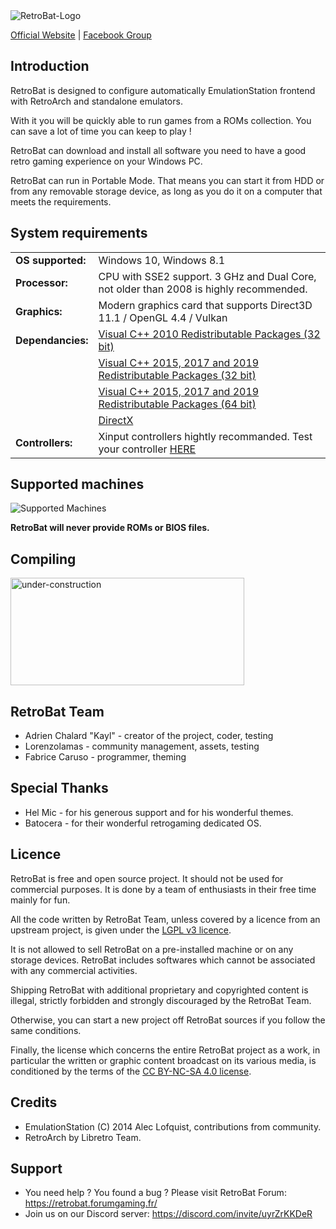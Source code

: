  <img src="https://www.retrobat.ovh/img/retrobat_logo.svg" alt="RetroBat-Logo" class="center"> 

[Official Website](https://www.retrobat.ovh) | [Facebook Group](https://www.facebook.com/groups/retrobat)

## Introduction

RetroBat is designed to configure automatically EmulationStation frontend with RetroArch and standalone emulators.

With it you will be quickly able to run games from a ROMs collection. You can save a lot of time you can keep to play !

RetroBat can download and install all software you need to have a good retro gaming experience on your Windows PC.

RetroBat can run in Portable Mode. That means you can start it from HDD or from any removable storage device, as long as you do it on a computer that meets the requirements.

## System requirements

|   |   |
|---|---|
|**OS supported:**|Windows 10, Windows 8.1|
|**Processor:**|CPU with SSE2 support. 3 GHz and Dual Core, not older than 2008 is highly recommended.|
|**Graphics:**|Modern graphics card that supports Direct3D 11.1 / OpenGL 4.4 / Vulkan|
|**Dependancies:**|[Visual C++ 2010 Redistributable Packages (32 bit)](https://www.microsoft.com/fr-fr/download/details.aspx?id=26999)|
|   |[Visual C++ 2015, 2017 and 2019 Redistributable Packages (32 bit)](https://aka.ms/vs/16/release/vc_redist.x86.exe)|
|   |[Visual C++ 2015, 2017 and 2019 Redistributable Packages (64 bit)](https://aka.ms/vs/16/release/vc_redist.x64.exe)|
|   |[DirectX](https://www.microsoft.com/download/details.aspx?id=35)|
|**Controllers:**|Xinput controllers hightly recommanded. Test your controller [HERE](https://gamepad-tester.com)|

## Supported machines

![Supported Machines](https://www.retrobat.ovh/img/systems4.png)

**RetroBat will never provide ROMs or BIOS files.**

## Compiling

 <img src="https://www.retrobat.ovh/img/under-construction.png" width="374" height="172" alt="under-construction" class="center">

<!--
To read and build retrobat.mfa sources file you need a legit copy of Fusion 2.5 developper.

To build .nsi files you need the NullSoft Scriptable Install System.

Why use proprietary development software like Clickteam Fusion 2.5? 

*Until version 2.1, retrobat consisted mainly of a collection of batch and powershell scripts to facilitate the use and configuration of EmulationStation with RetroArch. I didn't originally have any training in software development, I used my few batch skills to start writing these scripts and learned to do it at the same time. As I don't know any other programming language, using Fusion 2.5 allowed me to quickly provide solutions to the evolutionary needs of RetroBat. I'm aware that using commercial software to read and compile the sources prevents those who don't own the software from accessing the sources of retrobat.mfa file. I specify that this constraint exists only for retrobat.mfa file, all other source files are editable with at least a good text editor such as notepad++* - Kayl

You can download [here](https://www.dropbox.com/sh/wp6ed3wlro9x7th/AADQFQCZNQlmhLeo1EqmHoI3a?dl=0) the sources of retrobat.mfa in pdf format to preview the Fusion code.

I've written a script to facilitate retrobat packaging and compilation (WIP):
- [Download and install Git for Windows (follow default setup settings).](https://gitforwindows.org/)
- [Download and extract the retrobat-buildtools (which contain NSIS, wget and strip).](https://www.dropbox.com/s/52nyaowovzyz6jd/retrobat-buildtools.zip?dl=1)
- Clone this github then run build.bat to launch the RetroBat's installer build routine.
-->
## RetroBat Team

- Adrien Chalard "Kayl" - creator of the project, coder, testing
- Lorenzolamas - community management, assets, testing
- Fabrice Caruso - programmer, theming

## Special Thanks

- Hel Mic - for his generous support and for his wonderful themes.
- Batocera - for their wonderful retrogaming dedicated OS.

## Licence

RetroBat is free and open source project. It should not be used for commercial purposes.
It is done by a team of enthusiasts in their free time mainly for fun.

All the code written by RetroBat Team, unless covered by a licence from an upstream project, is given under the [LGPL v3 licence](
http://www.gnu.org/licenses/lgpl-3.0.html).

It is not allowed to sell RetroBat on a pre-installed machine or on any storage devices. RetroBat includes softwares which cannot be associated with any commercial activities.

Shipping RetroBat with additional proprietary and copyrighted content is illegal, strictly forbidden and strongly discouraged by the RetroBat Team.

Otherwise, you can start a new project off RetroBat sources if you follow the same conditions.

Finally, the license which concerns the entire RetroBat project as a work, in particular the written or graphic content broadcast on its various media, is conditioned by the terms of the [CC BY-NC-SA 4.0 license](https://creativecommons.org/licenses/by-nc-sa/4.0).


## Credits

- EmulationStation (C) 2014 Alec Lofquist, contributions from community.
- RetroArch by Libretro Team.

## Support

- You need help ? You found a bug ? Please visit RetroBat Forum: https://retrobat.forumgaming.fr/
- Join us on our Discord server: https://discord.com/invite/uyrZrKKDeR
